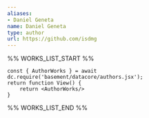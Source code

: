 ```yaml
---
aliases:
- Daniel Geneta
name: Daniel Geneta
type: author
url: https://github.com/isdmg
---
```



%% WORKS_LIST_START %%

```datacorejsx
const { AuthorWorks } = await dc.require('basement/datacore/authors.jsx');
return function View() {
    return <AuthorWorks/>
}
```
%% WORKS_LIST_END %%